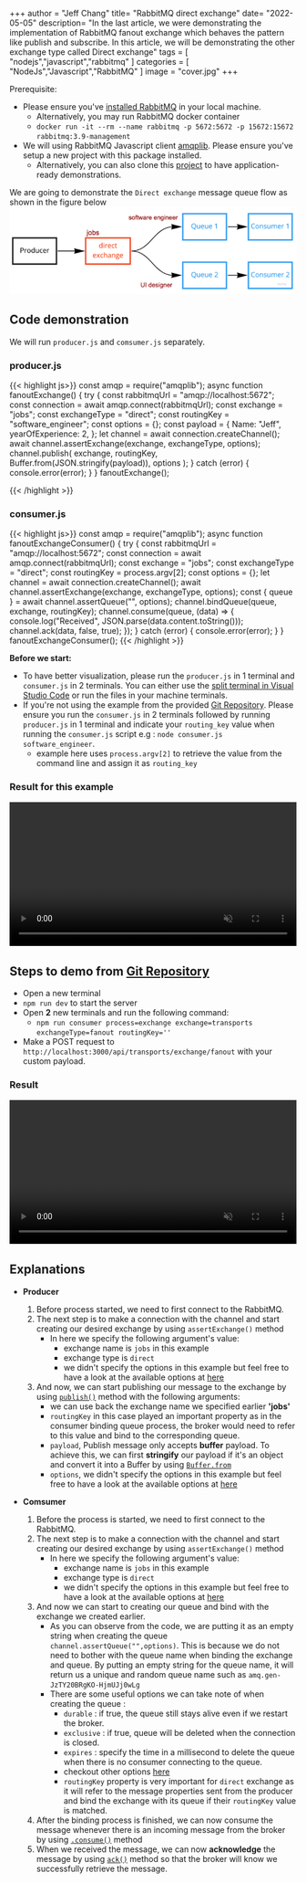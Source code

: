 +++
author = "Jeff Chang"
title= "RabbitMQ direct exchange"
date= "2022-05-05"
description= "In the last article, we were demonstrating the implementation of RabbitMQ fanout exchange which behaves the pattern like publish and subscribe. In this article, we will be demonstrating the other exchange type called Direct exchange" 
tags = [
    "nodejs","javascript","rabbitmq"
]
categories = [
    "NodeJs","Javascript","RabbitMQ"
]
image = "cover.jpg"
+++

Prerequisite:

- Please ensure you've [installed RabbitMQ](https://www.rabbitmq.com/download.html) in your local machine.
  - Alternatively, you may run RabbitMQ docker container
  - `docker run -it --rm --name rabbitmq -p 5672:5672 -p 15672:15672 rabbitmq:3.9-management`
- We will using RabbitMQ Javascript client [amqplib](https://amqp-node.github.io/amqplib/). Please ensure you've setup a new project with this package installed.
  - Alternatively, you can also clone this [project](https://github.com/Jeffcw96/rabbit-mq) to have application-ready demonstrations.

We are going to demonstrate the `Direct exchange` message queue flow as shown in the figure below
![exchange flow](flow.png)

## Code demonstration

We will run `producer.js` and `comsumer.js` separately.

### producer.js<a name="producer-code"></a>

<!-- prettier-ignore -->
{{< highlight js>}}
const amqp = require("amqplib");
async function fanoutExchange() {
  try {
    const rabbitmqUrl = "amqp://localhost:5672";
    const connection = await amqp.connect(rabbitmqUrl);
    const exchange = "jobs";
    const exchangeType = "direct";
    const routingKey = "software_engineer";
    const options = {};
    const payload = {
      Name: "Jeff",
      yearOfExperience: 2,
    };
    let channel = await connection.createChannel();
    await channel.assertExchange(exchange, exchangeType, options);
    channel.publish(
      exchange,
      routingKey,
      Buffer.from(JSON.stringify(payload)),
      options
    );
  } catch (error) {
    console.error(error);
  }
}
fanoutExchange();

{{< /highlight >}}

### consumer.js<a name="consumer-code"></a>

<!-- prettier-ignore -->
{{< highlight js>}}
const amqp = require("amqplib");
async function fanoutExchangeConsumer() {
  try {
    const rabbitmqUrl = "amqp://localhost:5672";
    const connection = await amqp.connect(rabbitmqUrl);
    const exchange = "jobs";
    const exchangeType = "direct";
    const routingKey = process.argv[2];
    const options = {};
    let channel = await connection.createChannel();
    await channel.assertExchange(exchange, exchangeType, options);
    const { queue } = await channel.assertQueue("", options);
    channel.bindQueue(queue, exchange, routingKey);
    channel.consume(queue, (data) => {
      console.log("Received", JSON.parse(data.content.toString()));
      channel.ack(data, false, true);
    });
  } catch (error) {
    console.error(error);
  }
}
fanoutExchangeConsumer();
{{< /highlight >}}

**Before we start:**

- To have better visualization, please run the `producer.js` in 1 terminal and `consumer.js` in 2 terminals. You can either use the [split terminal in Visual Studio Code](https://code.visualstudio.com/docs/editor/integrated-terminal#_grouping) or run the files in your machine terminals.
- If you're not using the example from the provided [Git Repository](https://github.com/Jeffcw96/rabbit-mq). Please ensure you run the `consumer.js` in 2 terminals followed by running `producer.js` in 1 terminal and indicate your `routing_key` value when running the `consumer.js` script e.g : `node consumer.js software_engineer`.
  - example here uses `process.argv[2]` to retrieve the value from the command line and assign it as `routing_key`

### Result for this example

<video controls muted style="width:100%">
  <source src="example.mp4" type="video/mp4">
  <source src="example.ogg" type="video/ogg">
</video>

## Steps to demo from [Git Repository](https://github.com/Jeffcw96/rabbit-mq)

- Open a new terminal
- `npm run dev` to start the server
- Open **2** new terminals and run the following command:
  - `npm run consumer process=exchange exchange=transports exchangeType=fanout routingKey=''`
- Make a POST request to `http://localhost:3000/api/transports/exchange/fanout` with your custom payload.

### Result

<video controls muted style="width:100%">
  <source src="gitrepo.mp4" type="video/mp4">
  <source src="gitrepo.ogg" type="video/ogg">
</video>

## Explanations

- **Producer**

  1. Before process started, we need to first connect to the RabbitMQ.
  2. The next step is to make a connection with the channel and start creating our desired exchange by using `assertExchange()` method
     - In here we specify the following argument's value:
       - exchange name is `jobs` in this example
       - exchange type is `direct`
       - we didn't specify the options in this example but feel free to have a look at the available options at [here](https://amqp-node.github.io/amqplib/channel_api.html#channelassertexchange)
  3. And now, we can start publishing our message to the exchange by using [`publish()`](https://amqp-node.github.io/amqplib/channel_api.html#channel_publish) method with the following arguments:
     - we can use back the exchange name we specified earlier **'jobs'**
     - `routingKey` in this case played an important property as in the consumer binding queue process, the broker would need to refer to this value and bind to the corresponding queue.
     - `payload`, Publish message only accepts **buffer** payload. To achieve this, we can first **stringify** our payload if it's an object and convert it into a Buffer by using [`Buffer.from`](https://www.w3schools.com/nodejs/met_buffer_from.asp)
     - `options`, we didn't specify the options in this example but feel free to have a look at the available options at [here](https://amqp-node.github.io/amqplib/channel_api.html#channel_publish)

- **Comsumer**
  1. Before the process is started, we need to first connect to the RabbitMQ.
  2. The next step is to make a connection with the channel and start creating our desired exchange by using `assertExchange()` method
     - In here we specify the following argument's value:
       - exchange name is `jobs` in this example
       - exchange type is `direct`
       - we didn't specify the options in this example but feel free to have a look at the available options at [here](https://amqp-node.github.io/amqplib/channel_api.html#channelassertexchange)
  3. And now we can start to creating our queue and bind with the exchange we created earlier.
     - As you can observe from the code, we are putting it as an empty string when creating the queue `channel.assertQueue("",options)`. This is because we do not need to bother with the queue name when binding the exchange and queue. By putting an empty string for the queue name, it will return us a unique and random queue name such as `amq.gen-JzTY20BRgKO-HjmUJj0wLg`
     - There are some useful options we can take note of when creating the queue :
       - `durable` : if true, the queue still stays alive even if we restart the broker.
       - `exclusive` : if true, queue will be deleted when the connection is closed.
       - `expires` : specify the time in a millisecond to delete the queue when there is no consumer connecting to the queue.
       - checkout other options [here](https://amqp-node.github.io/amqplib/channel_api.html#channelassertqueue)
       - `routingKey` property is very important for `direct` exchange as it will refer to the message properties sent from the producer and bind the exchange with its queue if their `routingKey` value is matched.
  4. After the binding process is finished, we can now consume the message whenever there is an incoming message from the broker by using [`.consume()`](https://amqp-node.github.io/amqplib/channel_api.html#channel_consume) method
  5. When we received the message, we can now **acknowledge** the message by using [`ack()`](https://amqp-node.github.io/amqplib/channel_api.html#channel_ack) method so that the broker will know we successfully retrieve the message.
